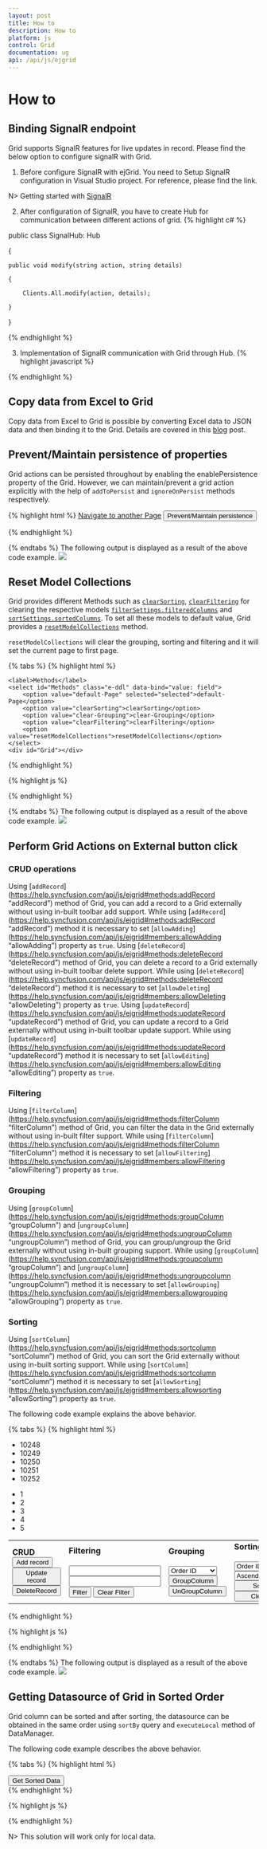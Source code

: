 ```yaml
---
layout: post
title: How to
description: How to
platform: js
control: Grid
documentation: ug
api: /api/js/ejgrid
---
```

# How to

## Binding SignalR endpoint

Grid  supports SignalR features for live updates in record. Please find the below option to configure signalR with Grid. 

1) Before configure SignalR with ejGrid. You need to Setup SignalR configuration in Visual Studio project. For reference, please find the link.

N> Getting started with [SignalR](http://www.asp.net/signalr/overview/getting-started/tutorial-getting-started-with-signalr#setup "signalr") 



2) After configuration of SignalR, you have to create Hub for communication between different actions of grid. 
{% highlight c# %}

public class SignalHub: Hub

{

	public void modify(string action, string details)

	{

		Clients.All.modify(action, details);

	}

}

{% endhighlight %}

3) Implementation of SignalR communication with Grid through Hub.
{% highlight javascript %}

<div id="Grid"></div>
<script type="text/javascript">
  $(function () {
      var data = ej.DataManager(window.gridData).executeLocal(ej.Query().take(50));
      $("#Editing").ejGrid({
          dataSource: data,
          allowPaging: true,
          allowSorting: true,
          actionComplete: "actionComplete",
          editSettings: {
              allowEditing: true,
              allowAdding: true,
              allowDeleting: true
          },
          toolbarSettings: {
              showToolbar: true,
              toolbarItems: [ej.Grid.ToolBarItems.Add, ej.Grid.ToolBarItems.Edit, ej.Grid.ToolBarItems.Delete, ej.Grid.ToolBarItems.Update, ej.Grid.ToolBarItems.Cancel]
          },
          columns:
              [
                  { field: "OrderID", isPrimaryKey: true, headerText: "Order ID", width: 75, textAlign: ej.TextAlign.Right },
                  { field: "CustomerID", headerText: "Customer ID", width: 80 },
                  { field: "EmployeeID", headerText: "Employee ID", width: 75, textAlign: ej.TextAlign.Right },
                  { field: "Freight", width: 75, format: "{0:C}", textAlign: ej.TextAlign.Right },
                  { field: "ShipCity", headerText: "Ship City", width: 110 }
              ]
      });
      window.signal = $.connection.signalHub;
      window.signal.client.modify = function (action, details) {
          details = JSON.parse(details);
          if (action == "add") $("#Editing").ejGrid("addRecord", details);
          else if (action == "beginedit") $("#Editing").ejGrid("updateRecord", "OrderID", details);
          else $("#Editing").ejGrid("deleteRecord", "OrderID", details);
      };
      $.connection.hub.start().done(function () {
          window.actionComplete = function (args) {
              if (args.requestType == "save" || args.requestType == "delete") window.signal.server.modify(args.requestType == "delete" ? args.requestType : window.previousAction, JSON.stringify(args.rowData));
              if (args.requestType != "delete") window.previousAction = args.requestType;
          }
      });
  });
  
</script>


{% endhighlight %}

## Copy data from Excel to Grid

Copy data from Excel to Grid is possible by converting Excel data to JSON data and then binding it to the Grid. Details are covered in this [blog](https://www.syncfusion.com/blogs/post/Copying-and-Pasting-Excel-Sheet-Data-to-Grid-ASPNET-MVC.aspx) post. 


## Prevent/Maintain persistence of properties

Grid actions can be persisted throughout by enabling the enablePersistence property of the Grid. However, we can maintain/prevent a grid action explicitly with the help of `addToPersist` and `ignoreOnPersist` methods respectively.

{% highlight html %}
<a href="http://www.syncfusion.com">Navigate to another Page</a>
<button id="btn">Prevent/Maintain persistence</button>
<div id="Grid"></div>
    <script type="text/javascript">
        $(function () {
            $("#Grid").ejGrid({
                dataSource: window.gridData,
                allowFiltering: true,
                filterSettings: {filterType: "menu"},
                allowPaging: true,
                allowGrouping: true,
                enablePersistence: true,
                columns: [
                    { field: "OrderID", headerText: "Order ID", width: 75, textAlign: ej.TextAlign.Right },
                    { field: "CustomerID", headerText: "Customer ID", width: 80},
                    { field: "EmployeeID", headerText: "Employee ID", width: 75, textAlign: ej.TextAlign.Right },
                    { field: "Freight", width: 75, format: "{0:C}", textAlign: ej.TextAlign.Right }]
            });
            $("#btn").ejButton({
            click: function(args){
                var gridObj = $("#Grid").ejGrid("instance");//get the gridObject
                // by default the enableAltRow property of the grid is true.
                gridObj.option("model.enableAltRow", false);   //set the enableAltRow property of the grid as false 
                //by default the filterSettings and groupSettings will be persisted upon navigating to another page.
                gridObj.ignoreOnPersist(["filterSettings", "groupSettings"]);// set the properties that are to be prevented from being persisted
                //by default the enableAltRow property of the grid will not be persisted
                gridObj.addToPersist("enableAltRow");// set the properties that are to be maintained for persistence.
            }
            });
        });
  {% endhighlight %}   
  
  So on navigating to another page by clicking on the link, by default the filterSettings and groupSettings will be persisted. But upon clicking the button and navigating, the persist state of the Grid actions are modified.
   
## External Search in Grid

Using [`search`](https://help.syncfusion.com/api/js/ejgrid#methods:search “search”) method of Grid, you can search the string in Grid externally without using in-built toolbar search support. While using [`search`](https://help.syncfusion.com/api/js/ejgrid#methods:search “search”) method it is necessary to set [`allowSearching`](https://help.syncfusion.com/api/js/ejgrid#members:allowsearching “allowSearching”) property as `true`. To clear the searching by external action use  [`clearSearching`](https://help.syncfusion.com/api/js/ejgrid#methods:clearsearching “clearSearching”) method. The following code example explains the above behavior.

{% tabs %}
{% highlight html %}
<div class="content-container-fluid">
    <div class="row">
        <div id="sampleProperties">
            <div class="prop-grid">
                <div class="row">
                    <div class="col-md-3">
                        <input type="text" id="searchString" class="e-ejinputtext" />
                        <input type="button" id="search" value="Searching" />
                        <input type="button" id="clear" value="Clear Searching" />
                    </div>
                </div>
            </div>
        </div>
        <div class="cols-sample-area">
            <div id="Grid"></div>
        </div>
    </div>
</div>


{% endhighlight %}

{% highlight js %}
<script>
    $(function () {
        $("#Grid").ejGrid({
            dataSource: window.gridData,
            allowPaging: true,
            allowSearching: true,
            columns: [
            { field: "OrderID" },
            { field: "CustomerID" },
            { field: "EmployeeID" },
            { field: "Freight" },
            { field: "ShipCity" },
            { field: "ShipCountry" }
            ]
        });
        $("#search").ejButton({ click: "onSearching" });
        $("#clear").ejButton({ click: "onClearing" });
    });
    function onSearching(args) {
        var obj = $("#Grid").ejGrid("instance");
        var val = $("#searchString").val();
        obj.search(val);
    }
    function onClearing(args){
        var obj = $("#Grid").ejGrid("instance");
        $("#searchString").val("");
        obj.clearSearching();
    }
</script>


{% endhighlight %}

{% endtabs %}
The following output is displayed as a result of the above code example.
![](externalsearch_images/externalsearch_img1.png)

## Reset Model Collections

Grid provides different Methods such as [`clearSorting`](https://help.syncfusion.com/api/js/ejgrid#methods:clearsorting "clearSorting"), [`clearFiltering`](https://help.syncfusion.com/api/js/ejgrid#methods:clearfiltering "clearFiltering") for clearing the respective models [`filterSettings.filteredColumns`](https://help.syncfusion.com/api/js/ejgrid#members:filtersettings-filteredcolumns "filteredColumns") and [`sortSettings.sortedColumns`](https://help.syncfusion.com/api/js/ejgrid#members:sortsettings-sortedcolumns "sortedColumns"). To set all these models to default value, Grid provides a [`resetModelCollections`](https://help.syncfusion.com/api/js/ejgrid#methods:resetmodelcollections "resetModelCollections") method. 

`resetModelCollections` will clear the grouping, sorting and filtering and it will set the current page to first page. 

{% tabs %}
{% highlight html %}

	<label>Methods</label>
	<select id="Methods" class="e-ddl" data-bind="value: field">
		<option value="default-Page" selected="selected">default-Page</option>
		<option value="clearSorting">clearSorting</option>
		<option value="clear-Grouping">clear-Grouping</option>
		<option value="clearFiltering">clearFiltering</option>
		<option value="resetModelCollections">resetModelCollections</option>
	</select>
    <div id="Grid"></div>

{% endhighlight %}

{% highlight js %}
    <script type="text/javascript">
        $(function () {
			$("#Methods").ejDropDownList({
				watermarkText: "Select Methods",
				width: "100%",
				change: function(args){
					var gridObj = $("#Grid").ejGrid("instance");
					if(args.selectedText == "default-Page") {
					    gridObj.model.pageSettings.currentPage = 1;
					    gridObj.refreshContent();
					}
					else if(args.selectedText == "clearSorting") gridObj.clearSorting();
					else if(args.selectedText == "clear-Grouping") {
					    gridObj.model.groupSettings.groupedColumns = [];
					    gridObj.refreshContent();
					}
					else if(args.selectedText == "clearFiltering") gridObj.clearFiltering();
					else { 
					    gridObj.resetModelCollections();
					    gridObj.refreshContent();
					}
					//clearSorting and clearFiltering methods will refresh the content on its own actions
					//resetModelCollections method and other actions requires, refreshContent method to refresh the content
				}
			});

            $("#Grid").ejGrid({
                dataSource: window.gridData,
                allowPaging: true,
				pageSettings: { currentPage: 3, pageSize: 8 },
                allowSorting: true,
				sortSettings: { sortedColumns: [{field: "OrderID", direction: "ascending"}] },
				allowGrouping: true, 
				groupSettings: { groupedColumns: ["OrderID"] },
                allowFiltering: true,
                filterSettings: { filterType: "excel", 
					filteredColumns: [{ field: "ShipCity", operator: "startswith", value: "r", predicate: "and", matchCase: true }]  
				}, 
				columns: [
				   { field: "OrderID", headerText: "Order ID", textAlign: ej.TextAlign.Right },
				   { field: "EmployeeID", headerText: 'Employee ID', textAlign: ej.TextAlign.Right },
				   { field: "OrderDate", headerText: 'Order Date', format:"{0:dd/MM/yyyy}", textAlign: ej.TextAlign.Right },
				   { field: "CustomerID", headerText: 'Customer ID' },
				   { field: "Freight", headerText: 'Freight', format: "{0:C}", textAlign: ej.TextAlign.Right },
				   { field: "ShipCity", headerText: 'Ship City' }
                ]
            });
        });
    </script>


{% endhighlight %}

{% endtabs %}


The following output is displayed as a result of the above code example.
![](externalsearch_images/ResetModel.png)

## Hierarchy Grid with different foreignKeyField in parent and child table

The `queryString` property is used to filter the childGrid data based on value in parent Grid data. But when the field name provided in `queryString` does not exists in Child Grid, then `foreignKeyField` property is used to filter the childGrid data. If the foreign key column name differs for parent and child grid then use `foreignKeyField` property of Grid.

The following code example explains the above behavior.

{% highlight html %}
<div id="Grid"></div>
    <script type="text/javascript">
        $(function () {
            var Parent =[{EmployeeID:1,FirstName:"Nancy",City:"Seattle",Country:"USA"},
                            {EmployeeID:2,FirstName:"Andrew",City:"Tahoma",Country:"USA"},
                            {EmployeeID:3,FirstName:"Margret",City:"Seattle",Country:"USA"},
                            {EmployeeID:4,FirstName:"Janet",City:"Seattle",Country:"USA"}];
                            
            var Child = [{OrderID:10248,CustomerName :"Nancy",CustomerID:"VINET",ShipCity:"Graz",ShipName:"Ernst Handel"},
                            {OrderID:10249,CustomerName :"Tahoma",CustomerID:"ANATR",ShipCity:"Oulu",ShipName:"Wartier"},
                            {OrderID:10251,CustomerName :"Seattle",CustomerID:"HANAR",ShipCity:"Bergamo",ShipName:"QUICK-Stop"}];            
                            
            $("#Grid").ejGrid({
                dataSource: Parent,
                allowSorting: true,
                columns: [
                         { field: "EmployeeID", headerText: 'Employee ID', textAlign: ej.TextAlign.Right, width: 75 },
                         { field: "FirstName", headerText: 'First Name', textAlign: ej.TextAlign.Left, width: 100 },
                         { field: "City", headerText: 'City', textAlign: ej.TextAlign.Left, width: 100 },
                         { field: "Country", headerText: 'Country', textAlign: ej.TextAlign.Left, width: 100 }
                ],
                childGrid: {
                    dataSource: child,
                    queryString: "FirstName",
                    foreignKeyField:"CustomerName",
                    allowPaging: true,
                    columns: [
                             { field: "OrderID", headerText: 'Order ID', textAlign: ej.TextAlign.Right, width: 75 },
                             { field: "ShipCity", headerText: 'Ship City', textAlign: ej.TextAlign.Left, width: 100 },
                             { field: "CustomerName", headerText: 'First Name', textAlign: ej.TextAlign.Left, width: 100 },
                             { field: "CustomerID", headerText: 'Customer ID', textAlign: ej.TextAlign.Left, width: 120 },
                             { field: "ShipName", headerText: 'Ship Name', textAlign: ej.TextAlign.Left, width: 100 }
                    ],
                    
                },
            });
        });
    </script>
  {% endhighlight %}   
  
The following output is displayed as a result of the above code example.
![](Hierarchy-Grid_images/Hierarchy-Grid_images2.png)

## Display other Syncfusion controls in Grid columns

We can display the other Syncfusion controls using [`template`](https://help.syncfusion.com/api/js/ejgrid#members:columns-template "template") property of Grid columns and [`templateRefresh`](https://help.syncfusion.com/api/js/ejgrid#events:templaterefresh "templateRefresh") event of ejGrid control.

{% tabs %}
{% highlight html %}

<div class="content-container-fluid">
        <div class="row">
            <div class="cols-sample-area">
                <script type="text/x-jsrender" id="columnTemplate">

                    {{"{{"}}if EmployeeID<3{{}}}}

                    <input type="text" class="rating" value="3" />

                    {{"{{"}}else EmployeeID>2 && EmployeeID<5{{}}}}

                    <input type="text" class="rating" value="3" />

                    {{"{{"}}else EmployeeID>4{{}}}}

                    <input type="text" class="rating" value="5" />

                    {{"{{"}}/if{{}}}}
                </script>
                <div id="Grid"></div>
            </div>
        </div>
    </div>
    
{% endhighlight %}

{% highlight js %}

<script>
    $(function () {
        $("#Grid").ejGrid({
            // the datasource "window.employeeView" is referred from jsondata.min.js
            dataSource: window.employeeView,
            allowPaging: true,
            columns: [
                { headerText: "Employee Rating", template: "#columnTemplate", width: 150 },
                { field: "EmployeeID", headerText: "Employee ID", width: 90 },
                { field: "FirstName", headerText: "First Name", width: 90 },
                { field: "LastName", headerText: "Last Name", width: 90 },
                { field: "Country", headerText: "Country", width: 80 }
            ],
            templateRefresh: "template",
        });
    });
    function template(args) {
        $(args.cell).find(".rating").ejRating({ allowReset: false });
    }
</script>

{% endhighlight %}

{% endtabs %}
The following output is displayed as a result of the above code example.
![](Display_Other_controls_images/Display_Other_controls_img1.png)

## Perform Grid Actions on External button click

### CRUD operations

Using [`addRecord`](https://help.syncfusion.com/api/js/ejgrid#methods:addRecord “addRecord”) method of Grid, you can add a record to a Grid externally without using in-built toolbar add support. While using [`addRecord`](https://help.syncfusion.com/api/js/ejgrid#methods:addRecord “addRecord”) method it is necessary to set [`allowAdding`](https://help.syncfusion.com/api/js/ejgrid#members:allowAdding “allowAdding”) property as `true`.
Using [`deleteRecord`](https://help.syncfusion.com/api/js/ejgrid#methods:deleteRecord “deleteRecord”) method of Grid, you can delete a record to a Grid externally without using in-built toolbar delete support. While using [`deleteRecord`](https://help.syncfusion.com/api/js/ejgrid#methods:deleteRecord “deleteRecord”) method it is necessary to set [`allowDeleting`](https://help.syncfusion.com/api/js/ejgrid#members:allowDeleting “allowDeleting”) property as `true`.
Using [`updateRecord`](https://help.syncfusion.com/api/js/ejgrid#methods:updateRecord “updateRecord”) method of Grid, you can update a record to a Grid externally without using in-built toolbar update support. While using [`updateRecord`](https://help.syncfusion.com/api/js/ejgrid#methods:updateRecord “updateRecord”) method it is necessary to set [`allowEditing`](https://help.syncfusion.com/api/js/ejgrid#members:allowEditing “allowEditing”) property as `true`.

### Filtering

Using [`filterColumn`](https://help.syncfusion.com/api/js/ejgrid#methods:filterColumn “filterColumn”) method of Grid, you can filter the data in the Grid externally without using in-built filter support. While using [`filterColumn`](https://help.syncfusion.com/api/js/ejgrid#methods:filterColumn “filterColumn”) method it is necessary to set [`allowFiltering`](https://help.syncfusion.com/api/js/ejgrid#members:allowFiltering “allowFiltering”) property as `true`.

### Grouping

Using [`groupColumn`](https://help.syncfusion.com/api/js/ejgrid#methods:groupColumn “groupColumn”) and [`ungroupColumn`](https://help.syncfusion.com/api/js/ejgrid#methods:ungroupColumn “ungroupColumn”) method of Grid, you can group/ungroup the Grid externally without using in-built grouping support. While using [`groupColumn`](https://help.syncfusion.com/api/js/ejgrid#methods:groupcolumn “groupColumn”) and [`ungroupColumn`](https://help.syncfusion.com/api/js/ejgrid#methods:ungroupcolumn “ungroupColumn”) method it is necessary to set [`allowGrouping`](https://help.syncfusion.com/api/js/ejgrid#members:allowgrouping “allowGrouping”) property as `true`.

### Sorting

Using [`sortColumn`](https://help.syncfusion.com/api/js/ejgrid#methods:sortcolumn “sortColumn”) method of Grid, you can sort the Grid externally without using in-built sorting support. While using [`sortColumn`](https://help.syncfusion.com/api/js/ejgrid#methods:sortcolumn “sortColumn”) method it is necessary to set [`allowSorting`](https://help.syncfusion.com/api/js/ejgrid#members:allowsorting “allowSorting”) property as `true`.

The following code example explains the above behavior.

{% tabs %}
{% highlight html %}
<table>
    <tr>
        <td><b>CRUD</b><br><button id="AddRecord">Add record</button><br><button id="UpdateRecord">Update record</button><br><button id="DeleteRecord">DeleteRecord</button></td>
        <td><b>Filtering</b><br><br><input type="text" id="filterOne" /><input type="text" id="filterTwo" /><button id="filter">Filter</button> <button id="ClearFilter">Clear Filter</button></td>
        <div id="Order"><ul><li>10248</li><li>10249</li><li>10250</li><li>10251</li><li>10252</li></ul></div>
        <div id="Employee"><ul><li>1</li><li>2</li><li>3</li><li>4</li><li>5</li></ul></div>
        <td><b>Grouping</b><br><br>
            <select id="columnName" class="e-ddl" data-bind="value: field">
                <option value="OrderID" selected="selected">Order ID</option>
                <option value="CustomerID">Customer ID</option>
                <option value="Freight">Freight</option>
                <option value="ShipName">Ship Name</option>
                <option value="Verified">Verified</option>
            </select><br>
            <button id="groupColumn">GroupColumn</button>
            <button id="unGroupColumn">UnGroupColumn</button>
        </td>
        <td><b>Sorting</b><br><br>
            <select id="sortColumnName" class="e-ddl" style="width: 100px" data-bind="value: field">
                <option value="OrderID" selected="selected">Order ID</option>
                <option value="CustomerID">Customer ID</option>
                <option value="EmployeeID">Employee ID</option>
                <option value="Freight">Freight</option>
                <option value="OrderDate">Order Date</option>
            </select>
            <select id="directions" class="e-ddl" style="width: 100px" data-bind="value: field">
                <option value="ascending" selected="selected">Ascending</option>
                <option value="descending">Descending</option>
            </select>
            <button id="doSorting" style="width: 100px">Sort</button>
            <button id="clearSort" style="width: 100px">Clear</button>
        </td>
    </tr>
</table>
<div id="Grid"></div>

{% endhighlight %}

{% highlight js %}
<script type="text/javascript">
    $("#Grid").ejGrid({
        dataSource : window.gridData,
        allowPaging : true,
        isResponsive:true,
        allowSearching:true,
        allowFiltering:true,
        allowGrouping:true, 
        allowReordering:true,
        allowSorting:true,
        editSettings : {
            allowEditing : true,
            allowAdding : true,
            allowDeleting : true,
            editMode : "normal"
        },
        toolbarSettings : {
            showToolbar : true,
            toolbarItems : ["add", "edit", "delete", "update", "cancel"]
        },
        columns : [{ field: "OrderID", headerText: "Order ID",isPrimaryKey:true, width: 70 },
                   { field: "CustomerID", headerText: "Customer ID", width: 70 },
                   { field: "EmployeeID", headerText: "Employee ID", width: 70},
                   { field: "Freight", headerText: "Freight", width: 70},
                   { field: "OrderDate", headerText: "Order Date", width: 70}]
    });
    $('#filterOne').ejDropDownList({ targetID: "Order", watermarkText:"Select Filter value one", width: "230"});
    $('#filterTwo').ejDropDownList({ targetID: "Employee", watermarkText:"Select Filter value two", width: "230"});
    $("#columnName").ejDropDownList({ width: "115", selectedItemIndex: 0, change: "Grouping" });
    $("#groupColumn").ejButton({ size: "medium", click: "clickGroup", width: "100px" });
    $("#filter").ejButton({ size: "medium", click: "Filter", width: "100px" });
    $("#unGroupColumn").ejButton({ size: "medium", click: "clickGroup", width: "115px" });
    $("#AddRecord").ejButton({ size: "medium", click: "addRecord", width: "100px" });
    $("#DeleteRecord").ejButton({ size: "medium", click: "deleteRecord", width: "100px" });
    $("#UpdateRecord").ejButton({ size: "medium", click: "updateRecord", width: "100px" });
    $("#ClearFilter").ejButton({ size: "medium", click: "clearFilter", width: "100px" });
    $("#unGroupColumn").ejButton("disable");
    $("#sortColumnName").ejDropDownList({ width: "120" });
    $("#directions").ejDropDownList({ width: "120" });
    $("#sortColumnName").ejDropDownList("option",{"selectedItemIndex":1});
    $("#directions").ejDropDownList("option", { "selectedItemIndex": 0 });
    $("#doSorting,#clearSort").ejButton({ "click": "Sort", width: "100" });
    function addRecord(){
        var gridObj = $('#Grid').data("ejGrid");
        gridObj.addRecord({ "OrderID": 12333 });
    }
    function deleteRecord(){
        var gridObj = $('#Grid').data("ejGrid");
        gridObj.deleteRecord("OrderID", { OrderID: gridObj.model.dataSource[gridObj.model.selectedRowIndex].OrderID }); 
    }
    function updateRecord(){
        var gridObj = $('#Grid').data("ejGrid");
        gridObj.updateRecord("OrderID", { OrderID: 10249, EmployeeID: 3 }); 
    }
    var group = true;
    function Filter(args) {
        var gridObj = $("#Grid").data("ejGrid");
        var one = $('#filterOne').data("ejDropDownList");
        var two = $('#filterTwo').data("ejDropDownList");
        var One = one.getValue();
        var Two = two.getValue();
        gridObj.filterColumn([{field:"OrderID",operator:"equal",value:One,predicate:"and", matchcase:true},{field:"EmployeeID",operator:"equal",value:Two,predicate:"and", matchcase:true}]);
    }
    function clearFilter(args) {
        var gridObj = $("#Grid").data("ejGrid");
        gridObj.clearFiltering();
    }
    function Sort(args) {
        var gridObj = $("#Grid").data("ejGrid");
        var columnName = $("#sortColumnName").data("ejDropDownList")._selectedValue;
        var sortDirection = $("#directions").data("ejDropDownList")._selectedValue;
        if (this.element.attr("id") == "doSorting") {
            gridObj.sortColumn(columnName, sortDirection);
        }
        else {
            gridObj.clearSorting();
        }
    }
    function Grouping() {
        var gridObj = $("#Grid").data("ejGrid");
        var columnName = $("#columnName").ejDropDownList("getSelectedValue");
        if ($.inArray(columnName, gridObj.model.groupSettings.groupedColumns) != -1) {
            $("#unGroupColumn").ejButton("enable");
            $("#groupColumn").ejButton("disable");
        }
        else {
            $("#groupColumn").ejButton("enable");
            $("#unGroupColumn").ejButton("disable");
        }
    }
    function clickGroup(args) {
        var gridObj = $("#Grid").data("ejGrid");
        var columnName = $("#columnName").ejDropDownList("getSelectedValue");
        if (this.element.attr("id") == "groupColumn") {
            gridObj.groupColumn(columnName);
            if (group) {
                $("#groupColumn").ejButton("disable");
                $("#unGroupColumn").ejButton("enable");
            }
        }
        else {
            gridObj.ungroupColumn(columnName);
            group = true;
            $("#unGroupColumn").ejButton("disable");
            $("#groupColumn").ejButton("enable");
        }
    }
</script>

{% endhighlight %}

{% endtabs %}
The following output is displayed as a result of the above code example.
![](externalsearch_images/Actionswithexternalbutton_img1.png)


## Getting Datasource of Grid in Sorted Order

Grid column can be sorted and after sorting, the datasource can be obtained in the same order using `sortBy` query and `executeLocal` method of DataManager.

The following code example describes the above behavior.

{% tabs %}
{% highlight html %}
<div class="content-container-fluid">
    <div class="row">
        <div id="sampleProperties">
            <div class="prop-grid">
                <div class="row">
                    <div class="col-md-3">
                        <input type="button" id="Sort" value="Get Sorted Data" />
                    </div>
                </div>
            </div>
        </div>
        <div class="cols-sample-area">
            <div id="Grid"></div>
        </div>
    </div>
</div>
{% endhighlight %}

{% highlight js %}
<script>
    $(function () {
        $("#Grid").ejGrid({
            dataSource: window.gridData,
            allowPaging: true,
            allowSorting: true,
            columns: [
            { field: "OrderID" },
            { field: "CustomerID" },
            { field: "EmployeeID" },
            { field: "Freight" },
            { field: "ShipCity" },
            { field: "ShipCountry" }
            ]
        });
        $("#sort").ejButton({ click: "GetSortedData" });
    });
    function GetSortedData(args) {
            var obj = $(".e-grid").ejGrid("instance");   
            var Sort = obj.model.sortSettings.sortedColumns;  
            var query = ej.Query();               
            if(obj.model.sortSettings.sortedColumns.length){
                for(var i=Sort.length-1;i>=0;i--){        
                  query.sortBy(Sort[i].field, Sort[i].direction); 
                }
            var SortedDatasource = ej.DataManager(obj.model.dataSource).executeLocal(query); 
    }
}
</script>
{% endhighlight %}

N> This solution will work only for local data.


